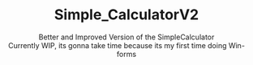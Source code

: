 <h1 align=center>Simple_CalculatorV2</h1>
<p align=center>Better and Improved Version of the SimpleCalculator <br>
Currently WIP, its gonna take time because its my first time doing Win-forms</p>
